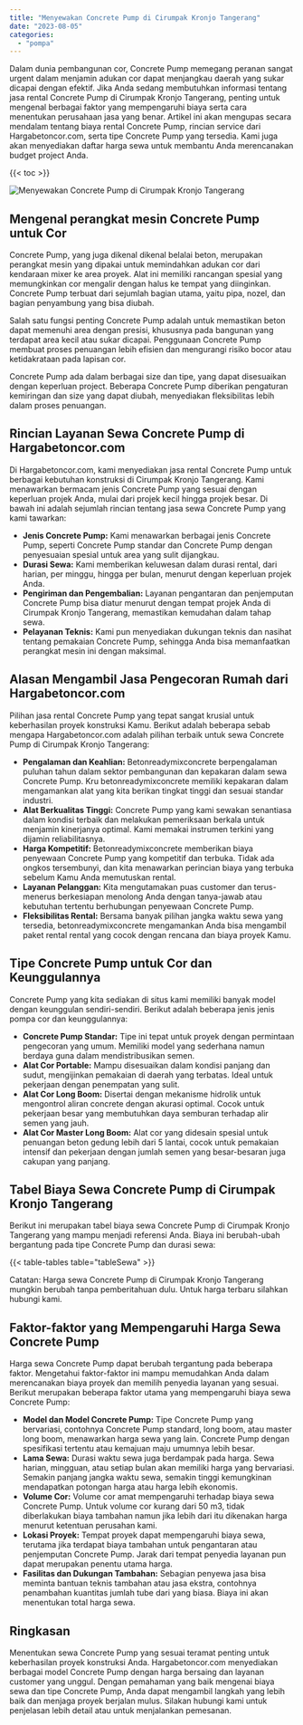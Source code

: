 ```yaml
---
title: "Menyewakan Concrete Pump di Cirumpak Kronjo Tangerang"
date: "2023-08-05"
categories: 
  - "pompa"
---
```




Dalam dunia pembangunan cor, Concrete Pump memegang peranan sangat urgent dalam menjamin adukan cor dapat menjangkau daerah yang sukar dicapai dengan efektif. Jika Anda sedang membutuhkan informasi tentang jasa rental Concrete Pump di Cirumpak Kronjo Tangerang, penting untuk mengenal berbagai faktor yang mempengaruhi biaya serta cara menentukan perusahaan jasa yang benar. Artikel ini akan mengupas secara mendalam tentang biaya rental Concrete Pump, rincian service dari Hargabetoncor.com, serta tipe Concrete Pump yang tersedia. Kami juga akan menyediakan daftar harga sewa untuk membantu Anda merencanakan budget project Anda.

{{< toc >}}

![Menyewakan Concrete Pump di Cirumpak Kronjo Tangerang](https://hargareadymixid.github.io/pompa/concrete-pump%20(5).png)

## Mengenal perangkat mesin Concrete Pump untuk Cor

Concrete Pump, yang juga dikenal dikenal belalai beton, merupakan perangkat mesin yang dipakai untuk memindahkan adukan cor dari kendaraan mixer ke area proyek. Alat ini memiliki rancangan spesial yang memungkinkan cor mengalir dengan halus ke tempat yang diinginkan. Concrete Pump terbuat dari sejumlah bagian utama, yaitu pipa, nozel, dan bagian penyambung yang bisa diubah.

Salah satu fungsi penting Concrete Pump adalah untuk memastikan beton dapat memenuhi area dengan presisi, khususnya pada bangunan yang terdapat area kecil atau sukar dicapai. Penggunaan Concrete Pump membuat proses penuangan lebih efisien dan mengurangi risiko bocor atau ketidakrataan pada lapisan cor.

Concrete Pump ada dalam berbagai size dan tipe, yang dapat disesuaikan dengan keperluan project. Beberapa Concrete Pump diberikan pengaturan kemiringan dan size yang dapat diubah, menyediakan fleksibilitas lebih dalam proses penuangan.

## Rincian Layanan Sewa Concrete Pump di Hargabetoncor.com

Di Hargabetoncor.com, kami menyediakan jasa rental Concrete Pump untuk berbagai kebutuhan konstruksi di Cirumpak Kronjo Tangerang. Kami menawarkan bermacam jenis Concrete Pump yang sesuai dengan keperluan projek Anda, mulai dari projek kecil hingga projek besar. Di bawah ini adalah sejumlah rincian tentang jasa sewa Concrete Pump yang kami tawarkan:

- **Jenis Concrete Pump:** Kami menawarkan berbagai jenis Concrete Pump, seperti Concrete Pump standar dan Concrete Pump dengan penyesuaian spesial untuk area yang sulit dijangkau.
- **Durasi Sewa:** Kami memberikan keluwesan dalam durasi rental, dari harian, per minggu, hingga per bulan, menurut dengan keperluan projek Anda.
- **Pengiriman dan Pengembalian:** Layanan pengantaran dan penjemputan Concrete Pump bisa diatur menurut dengan tempat projek Anda di Cirumpak Kronjo Tangerang, memastikan kemudahan dalam tahap sewa.
- **Pelayanan Teknis:** Kami pun menyediakan dukungan teknis dan nasihat tentang pemakaian Concrete Pump, sehingga Anda bisa memanfaatkan perangkat mesin ini dengan maksimal.

## Alasan Mengambil Jasa Pengecoran Rumah dari Hargabetoncor.com

Pilihan jasa rental Concrete Pump yang tepat sangat krusial untuk keberhasilan proyek konstruksi Kamu. Berikut adalah beberapa sebab mengapa Hargabetoncor.com adalah pilihan terbaik untuk sewa Concrete Pump di Cirumpak Kronjo Tangerang:

- **Pengalaman dan Keahlian:** Betonreadymixconcrete berpengalaman puluhan tahun dalam sektor pembangunan dan kepakaran dalam sewa Concrete Pump. Kru betonreadymixconcrete memiliki kepakaran dalam mengamankan alat yang kita berikan tingkat tinggi dan sesuai standar industri.
- **Alat Berkualitas Tinggi:** Concrete Pump yang kami sewakan senantiasa dalam kondisi terbaik dan melakukan pemeriksaan berkala untuk menjamin kinerjanya optimal. Kami memakai instrumen terkini yang dijamin reliabilitasnya.
- **Harga Kompetitif:** Betonreadymixconcrete memberikan biaya penyewaan Concrete Pump yang kompetitif dan terbuka. Tidak ada ongkos tersembunyi, dan kita menawarkan perincian biaya yang terbuka sebelum Kamu Anda memutuskan rental.
- **Layanan Pelanggan:** Kita mengutamakan puas customer dan terus-menerus berkesiapan menolong Anda dengan tanya-jawab atau kebutuhan tertentu berhubungan penyewaan Concrete Pump.
- **Fleksibilitas Rental:** Bersama banyak pilihan jangka waktu sewa yang tersedia, betonreadymixconcrete mengamankan Anda bisa mengambil paket rental rental yang cocok dengan rencana dan biaya proyek Kamu.

## Tipe Concrete Pump untuk Cor dan Keunggulannya

Concrete Pump yang kita sediakan di situs kami memiliki banyak model dengan keunggulan sendiri-sendiri. Berikut adalah beberapa jenis jenis pompa cor dan keunggulannya:

- **Concrete Pump Standar:** Tipe ini tepat untuk proyek dengan permintaan pengecoran yang umum. Memiliki model yang sederhana namun berdaya guna dalam mendistribusikan semen.
- **Alat Cor Portable:** Mampu disesuaikan dalam kondisi panjang dan sudut, mengijinkan pemakaian di daerah yang terbatas. Ideal untuk pekerjaan dengan penempatan yang sulit.
- **Alat Cor Long Boom:** Disertai dengan mekanisme hidrolik untuk mengontrol aliran concrete dengan akurasi optimal. Cocok untuk pekerjaan besar yang membutuhkan daya semburan terhadap alir semen yang jauh.
- **Alat Cor Master Long Boom:** Alat cor yang didesain spesial untuk penuangan beton gedung lebih dari 5 lantai, cocok untuk pemakaian intensif dan pekerjaan dengan jumlah semen yang besar-besaran juga cakupan yang panjang.

## Tabel Biaya Sewa Concrete Pump di Cirumpak Kronjo Tangerang

Berikut ini merupakan tabel biaya sewa Concrete Pump di Cirumpak Kronjo Tangerang yang mampu menjadi referensi Anda. Biaya ini berubah-ubah bergantung pada tipe Concrete Pump dan durasi sewa:

{{< table-tables table="tableSewa" >}}

Catatan: Harga sewa Concrete Pump di Cirumpak Kronjo Tangerang mungkin berubah tanpa pemberitahuan dulu. Untuk harga terbaru silahkan hubungi kami.

## Faktor-faktor yang Mempengaruhi Harga Sewa Concrete Pump

Harga sewa Concrete Pump dapat berubah tergantung pada beberapa faktor. Mengetahui faktor-faktor ini mampu memudahkan Anda dalam merencanakan biaya proyek dan memilih penyedia layanan yang sesuai. Berikut merupakan beberapa faktor utama yang mempengaruhi biaya sewa Concrete Pump:

- **Model dan Model Concrete Pump:** Tipe Concrete Pump yang bervariasi, contohnya Concrete Pump standard, long boom, atau master long boom, menawarkan harga sewa yang lain. Concrete Pump dengan spesifikasi tertentu atau kemajuan maju umumnya lebih besar.
- **Lama Sewa:** Durasi waktu sewa juga berdampak pada harga. Sewa harian, mingguan, atau setiap bulan akan memiliki harga yang bervariasi. Semakin panjang jangka waktu sewa, semakin tinggi kemungkinan mendapatkan potongan harga atau harga lebih ekonomis.
- **Volume Cor:** Volume cor amat mempengaruhi terhadap biaya sewa Concrete Pump. Untuk volume cor kurang dari 50 m3, tidak diberlakukan biaya tambahan namun jika lebih dari itu dikenakan harga menurut ketentuan perusahan kami.
- **Lokasi Proyek:** Tempat proyek dapat mempengaruhi biaya sewa, terutama jika terdapat biaya tambahan untuk pengantaran atau penjemputan Concrete Pump. Jarak dari tempat penyedia layanan pun dapat merupakan penentu utama harga.
- **Fasilitas dan Dukungan Tambahan:** Sebagian penyewa jasa bisa meminta bantuan teknis tambahan atau jasa ekstra, contohnya penambahan kuantitas jumlah tube dari yang biasa. Biaya ini akan menentukan total harga sewa.

## Ringkasan

Menentukan sewa Concrete Pump yang sesuai teramat penting untuk keberhasilan proyek konstruksi Anda. Hargabetoncor.com menyediakan berbagai model Concrete Pump dengan harga bersaing dan layanan customer yang unggul. Dengan pemahaman yang baik mengenai biaya sewa dan tipe Concrete Pump, Anda dapat mengambil langkah yang lebih baik dan menjaga proyek berjalan mulus. Silakan hubungi kami untuk penjelasan lebih detail atau untuk menjalankan pemesanan.
